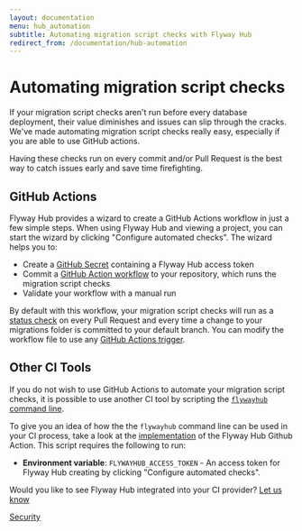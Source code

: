 ```yaml
---
layout: documentation
menu: hub_automation
subtitle: Automating migration script checks with Flyway Hub
redirect_from: /documentation/hub-automation
---
```


# Automating migration script checks

If your migration script checks aren't run before every database deployment, their value diminishes and issues can slip through the cracks. We've made automating migration script checks really easy, especially if you are able to use GitHub actions.

Having these checks run on every commit and/or Pull Request is the best way to catch issues early and save time firefighting.

## GitHub Actions

Flyway Hub provides a wizard to create a GitHub Actions workflow in just a few simple steps. When using Flyway Hub and viewing a project, you can start the wizard by clicking "Configure automated checks". The wizard helps you to:

- Create a <a href="https://docs.github.com/en/actions/security-guides/encrypted-secrets">GitHub Secret</a> containing a Flyway Hub access token
- Commit a <a href="https://docs.github.com/en/actions/automating-builds-and-tests/about-continuous-integration">GitHub Action workflow</a> to your repository, which runs the migration script checks
- Validate your workflow with a manual run

By default with this workflow, your migration script checks will run as a <a href="https://docs.github.com/en/pull-requests/collaborating-with-pull-requests/collaborating-on-repositories-with-code-quality-features/about-status-checks">status check</a> on every Pull Request and every time a change to your migrations folder is committed to your default branch. You can modify the workflow file to use any <a href="https://docs.github.com/en/actions/learn-github-actions/events-that-trigger-workflows">GitHub Actions trigger</a>.

## Other CI Tools

If you do not wish to use GitHub Actions to automate your migration script checks, it is possible to use another CI tool by scripting the <a href="/documentation/hub/commandline">`flywayhub` command line</a>.

To give you an idea of how the the `flywayhub` command line can be used in your CI process, take a look at the <a href="https://github.com/red-gate/flyway-hub-migration-test/blob/main/entrypoint.sh">implementation</a> of the Flyway Hub Github Action. This script requires the following to run:

- **Environment variable**: `FLYWAYHUB_ACCESS_TOKEN` - An access token for Flyway Hub creating by clicking "Configure automated checks".

Would you like to see Flyway Hub integrated into your CI provider? <a href="mailto:flywayhub@red-gate.com">Let us know</a>

<a href="/documentation/hub/security"
        class="btn btn-primary">Security <i class="fa fa-arrow-right"></i></a>
